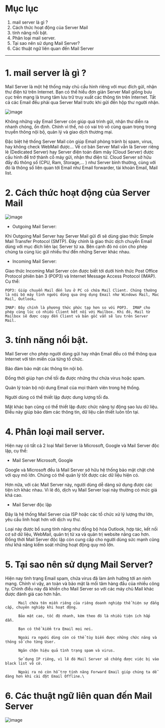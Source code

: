 # Mục lục

1. mail server là gì ?
2. Cách thức hoạt động của Server Mail
3. tính năng nổi bật.
4. Phân loại mail server.
5. Tại sao nên sử dụng  Mail Server? 
6. Các thuật ngữ liên quan đến Mail Server
------------------------------------------------------------
# 1. mail server là gì ?

Mail Server là một hệ thống máy chủ cấu hình riêng với mục đích gửi, nhận thư điện tử trên Internet. Bạn có thể hiểu đơn giản Server Mail giống bưu cục trên mạng là trung tâm lưu trữ truy xuất các thông tin trên Internet. Tất cả các Email đều phải qua Server Mail trước khi gửi đến hộp thư người nhận.

![image](https://user-images.githubusercontent.com/95491130/183328233-a261ea63-3a2b-4d0d-8a2b-29d5bad89161.png)

Không những vậy Email Server còn giúp quá trình gửi, nhận thư diễn ra nhanh chóng, ổn định. Chính vì thế, nó có vai trò vô cùng quan trọng trong truyền thông nội bộ, quản lý và giao dịch thương mại. 

Đặc biệt hệ thống Server Mail còn giúp Email phòng tránh bị spam, virus, hay không check WebMail được… Về cơ bản Server Mail vẫn là Server riêng lẻ (Dedicated Server) hay Server điện toán đám mây (Cloud Server) được cấu hình để trở thành cỗ máy gửi, nhận thư điện tử. Cloud Server sở hữu đầy đủ thông số (CPU, Ram, Storage,… ) như Server bình thường, cùng với đó là thông số liên quan tới Email như Email forwarder, tài khoản Email, Mail list.

# 2. Cách thức hoạt động của Server Mail

![image](https://user-images.githubusercontent.com/95491130/183328292-1d29bde1-bc54-4d20-9e0a-c77354a7c4e3.png)

- Outgoing Mail Server:

Khi Outgoing Mail Server hay Server Mail gửi đi sẽ dùng giao thức Simple Mail Transfer Protocol (SMTP). Đây chính là giao thức dịch chuyển Email dùng với mục đích liên lạc Server từ xa. Bên cạnh đó nó còn cho phép chúng ta cùng lúc gửi nhiều thư đến những Server khác nhau.

- Incoming Mail Server:

Giao thức Incoming Mail Server còn được biết tới dưới hình thức Post Office Protocol phiên bản 3 (POP3) và Internet Message Access Protocol (IMAP). Cụ thể:

    POP3: Giúp chuyển Mail đến lưu ở PC có chứa Mail Client. Chúng thường là nội bộ máy tính người dùng qua ứng dụng Email như Windows Mail, Mac Mail, Outlook…

    IMAP: Đây chính là phương thức phức tạp hơn so với POP3.  IMAP cho phép cùng lúc có nhiều Client kết nối với Mailbox. Khi đó, Mail từ Mailbox sẽ được copy đến Client và bản gốc vẫn sẽ lưu trên Server Mail.
    
# 3. tính năng nổi bật.

Mail Server cho phép người dùng gửi hay nhận Email đều có thể thông qua Internet với tên miền của từng tổ chức.

Bảo đảm bảo mật các thông tin nội bộ.

Đồng thời giúp hạn chế tối đa được những thư chứa virus hoặc spam.

Quản lý toàn bộ nội dung Email của mọi thành viên trong hệ thống.

Người dùng có thể thiết lập được dung lượng tối đa.

Mặt khác bạn cũng có thể thiết lập được chức năng tự động sao lưu dữ liệu. Điều này giúp bảo đảm các thông tin, dữ liệu cần thiết luôn tồn tại.

# 4. Phân loại mail server.

Hiện nay có tất cả 2 loại Mail Server là Microsoft, Google và Mail Server độc lập, cụ thể:

- Mail Server Microsoft, Google 

Google và Microsoft đều là Mail Server sở hữu hệ thống bảo mật chặt chẽ với quy mô lớn. Chúng có thể quản lý tốt được các dữ liệu hiện có. 

Hơn nữa, với các Mail Server này, người dùng dễ dàng sử dụng được các tiện ích khác nhau. Vì lẽ đó, dịch vụ Mail Server loại này thường có mức giá khá cao.

- Mail Server độc lập 

Đây là hệ thống Mail Server của ISP hoặc các tổ chức xử lý lượng thư lớn,  yêu cầu linh hoạt hơn với dịch vụ thư. 

Loại này được bổ sung tính năng như đồng bộ hóa Outlook, hợp tác, kết nối cơ sở dữ liệu, WebMail, quản trị từ xa và quản trị website nâng cao hơn. Đồng thời Mail Server độc lập còn cung cấp cho người dùng sức mạnh cũng như khả năng kiểm soát những hoạt động quy mô lớn.

# 5. Tại sao nên sử dụng  Mail Server? 

Hiện nay tình trạng Email spam, chứa virus đã làm ảnh hưởng tới an ninh mạng. Chính vì vậy, an toàn và bảo mật là mối tâm hàng đầu của nhiều công ty. Chính điều này đã khiến cho Mail Server so với các máy chủ Mail khác được đánh giá cao hơn hẳn.

          Mail chứa tên miền riêng của riêng doanh nghiệp thể hiện sự đẳng cấp, chuyên nghiệp khi hoạt động.

          Bảo mật cao, tốc độ nhanh, kèm theo đó là nhiều tiện ích hấp dẫn.

          Bạn có thể kiểm tra Email mọi nơi.

          Ngoài ra người dùng còn có thể tùy biến được những chức năng và thông số cho từng User.

          Ngăn chặn hiệu quả tình trạng spam và virus.

          Sử dụng IP riêng, vì lẽ đó Mail Server sẽ chống được việc bị vào black list vô cớ.

          Ngoài ra nó còn hỗ trợ tính năng Forward Email giúp chúng ta dễ dàng hơn khi cài đặt Email Offline.\
          
# 6. Các thuật ngữ liên quan đến Mail Server

![image](https://user-images.githubusercontent.com/95491130/183328802-c7c3c39d-5183-48f6-931c-d637e8aae51c.png)
